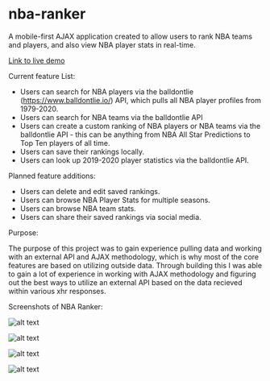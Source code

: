 # nba-ranker

A mobile-first AJAX application created to allow users to rank NBA teams and players, and also view NBA player stats in real-time.


[Link to live demo](https://richtrunzo.github.io/nba-ranker/)

Current feature List:

- Users can search for NBA players via the balldontlie (https://www.balldontlie.io/) API, which pulls all NBA player profiles from 1979-2020.
- Users can search for NBA teams via the balldontlie API
- Users can create a custom ranking of NBA players or NBA teams via the balldontlie API - this can be anything from NBA All Star Predictions to Top Ten players of all time.
- Users can save their rankings locally.
- Users can look up 2019-2020 player statistics via the balldontlie API.

Planned feature additions:

- Users can delete and edit saved rankings.
- Users can browse NBA Player Stats for multiple seasons.
- Users can browse NBA team stats.
- Users can share their saved rankings via social media.

Purpose:

The purpose of this project was to gain experience pulling data and working with an external API and AJAX methodology, which is why most of the core features are based on utilizing outside data. Through building this I was able to gain a lot of experience in working with AJAX methodology and figuring out the best ways to utilize an external API based on the data recieved within various xhr responses.

Screenshots of NBA Ranker:

![alt text](https://i.imgur.com/yeuE2RB.png "Homepage")

![alt text](https://i.imgur.com/AagPEox.png "Search Results Page")

![alt text](https://i.imgur.com/al7Vyqo.png "Create Ranking Page")

![alt text](https://i.imgur.com/2i2j2Dc.png "Player Stats Page")
